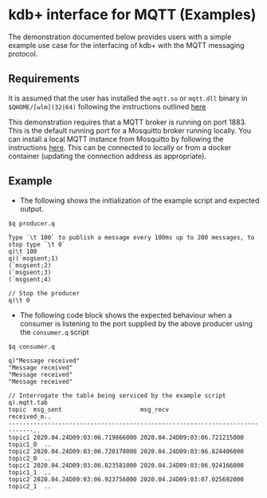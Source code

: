 # kdb+ interface for MQTT (Examples)

The demonstration documented below provides users with a simple example use case for the interfacing of kdb+ with the MQTT messaging protocol.

## Requirements

It is assumed that the user has installed the `mqtt.so` or `mqtt.dll` binary in `$QHOME/[wlm](32|64)` following the instructions outlined [here](../README.md)

This demonstration requires that a MQTT broker is running on port 1883. This is the default running port for a Mosquitto broker running locally. You can install a local MQTT instance from Mosquitto by following the instructions [here](https://mosquitto.org/download/). This can be connected to locally or from a docker container (updating the connection address as appropriate).

## Example

* The following shows the initialization of the example script and expected output.

```
$q producer.q

Type `\t 100` to publish a message every 100ms up to 200 messages, to stop type `\t 0`
q)\t 100
q)(`msgsent;1)
(`msgsent;2)
(`msgsent;3)
(`msgsent;4)

// Stop the producer
q)\t 0
```

* The following code block shows the expected behaviour when a consumer is listening to the port supplied by the above producer using the `consumer.q` script

```
$q consumer.q

q)"Message received"
"Message received"
"Message received"
"Message received"

// Interrogate the table being serviced by the example script
q).mqtt.tab
topic  msg_sent                      msg_recv                      received_m..
-----------------------------------------------------------------------------..
topic1 2020.04.24D09:03:06.719866000 2020.04.24D09:03:06.721215000 topic1_0  ..
topic2 2020.04.24D09:03:06.720178000 2020.04.24D09:03:06.824406000 topic2_0  ..
topic1 2020.04.24D09:03:06.823581000 2020.04.24D09:03:06.924166000 topic1_1  ..
topic2 2020.04.24D09:03:06.923756000 2020.04.24D09:03:07.025692000 topic2_1  ..
```
